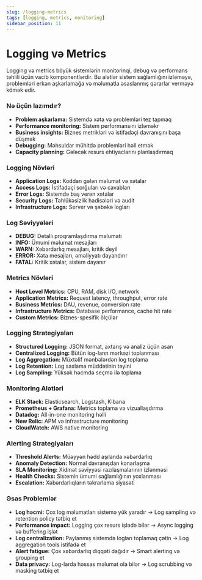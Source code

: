 ```yaml
---
slug: /logging-metrics
tags: [logging, metrics, monitoring]
sidebar_position: 11
---
```


# Logging və Metrics
Logging və metrics böyük sistemlərin monitorinqi, debug və performans təhlili üçün vacib komponentlərdir. Bu alətlər sistem sağlamlığını izləməyə, problemləri erkən aşkarlamağa və məlumatla əsaslanmış qərarlar verməyə kömək edir.

### Nə üçün lazımdır?
- **Problem aşkarlama:** Sistemdə xəta və problemləri tez tapmaq
- **Performance monitoring:** Sistem performansını izləməkr
- **Business insights:** Biznes metrikləri və istifadəçi davranışını başa düşmək
- **Debugging:** Məhsuldar mühitdə problemləri həll etmək
- **Capacity planning:** Gələcək resurs ehtiyaclarını planlaşdırmaq

### Logging Növləri
- **Application Logs:** Koddan gələn məlumat və xətalar
- **Access Logs:** İstifadəçi sorğuları və cavabları
- **Error Logs:** Sistemdə baş verən xətalar
- **Security Logs:** Təhlükəsizlik hadisələri və audit
- **Infrastructure Logs:** Server və şəbəkə logları

### Log Səviyyələri
- **DEBUG:** Detallı proqramlaşdırma məlumatı
- **INFO:** Ümumi məlumat mesajları
- **WARN:** Xəbərdarlıq mesajları, kritik deyil
- **ERROR:** Xəta mesajları, əməliyyatı dayandırır
- **FATAL:** Kritik xətalar, sistem dayanır

### Metrics Növləri
- **Host Level Metrics:** CPU, RAM, disk I/O, network
- **Application Metrics:** Request latency, throughput, error rate
- **Business Metrics:** DAU, revenue, conversion rate
- **Infrastructure Metrics:** Database performance, cache hit rate
- **Custom Metrics:** Biznes-spesifik ölçülər

### Logging Strategiyaları
- **Structured Logging:** JSON format, axtarış və analiz üçün asan
- **Centralized Logging:** Bütün log-ların mərkəzi toplanması
- **Log Aggregation:** Müxtəlif mənbələrdən log toplama
- **Log Retention:** Log saxlama müddətinin təyini
- **Log Sampling:** Yüksək həcmdə seçmə ilə toplama

### Monitoring Alətləri
- **ELK Stack:** Elasticsearch, Logstash, Kibana
- **Prometheus + Grafana:** Metrics toplama və vizuallaşdırma
- **Datadog:** All-in-one monitoring həlli
- **New Relic:** APM və infrastructure monitoring
- **CloudWatch:** AWS native monitoring

### Alerting Strategiyaları
- **Threshold Alerts:** Müəyyən hədd aşılanda xəbərdarlıq
- **Anomaly Detection:** Normal davranışdan kənarlaşma
- **SLA Monitoring:** Xidmət səviyyəsi razılaşmalarının izlənməsi
- **Health Checks:** Sistemin ümumi sağlamlığının yoxlanması
- **Escalation:** Xəbərdarlıqların təkrarlama siyasəti

### Əsas Problemlər
- **Log həcmi:** Çox log məlumatları sistemə yük yaradır → Log sampling və retention policy tətbiq et
- **Performance impact:** Logging çox resurs işlədə bilər → Async logging və buffering işlət
- **Log centralization:** Paylanmış sistemdə logları toplamaq çətin → Log aggregation tools istifadə et
- **Alert fatigue:** Çox xəbərdarlıq diqqəti dağıdır → Smart alerting və grouping et
- **Data privacy:** Log-larda həssas məlumat ola bilər → Log scrubbing və masking tətbiq et